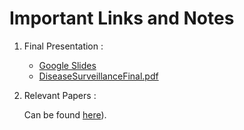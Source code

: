 # Important Links and Notes

1. Final Presentation : 

   - <a href="https://docs.google.com/presentation/d/1xkwDBZZh6sZt96z-czxgUijW7TATJ53VOD3nD-bqOq0/edit?usp=sharing">Google Slides</a>
   - [DiseaseSurveillanceFinal.pdf](./DiseaseSurveillanceFinal.pdf)

2. Relevant Papers :

   Can be found [here](./papers/)).